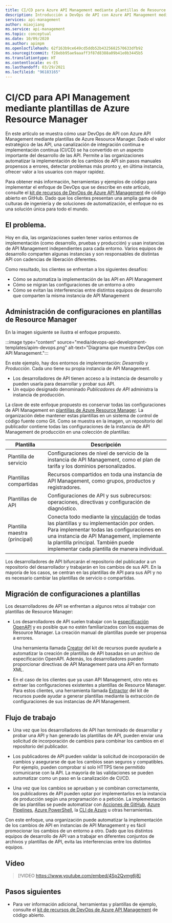```yaml
---
title: CI/CD para Azure API Management mediante plantillas de Resource Manager
description: Introducción a DevOps de API con Azure API Management mediante plantillas de Azure Resource Manager para administrar implementaciones de API en una canalización de CI/CD
services: api-management
author: miaojiang
ms.service: api-management
ms.topic: conceptual
ms.date: 10/09/2020
ms.author: apimpm
ms.openlocfilehash: 62f163b9ce649cd5ddb52b4325682570633dfb92
ms.sourcegitcommit: f28ebb95ae9aaaff3f87d8388a09b41e0b3445b5
ms.translationtype: HT
ms.contentlocale: es-ES
ms.lasthandoff: 03/29/2021
ms.locfileid: "96183165"
---
```

# <a name="cicd-for-api-management-using-azure-resource-manager-templates"></a>CI/CD para API Management mediante plantillas de Azure Resource Manager

En este artículo se muestra cómo usar DevOps de API con Azure API Management mediante plantillas de Azure Resource Manager. Dado el valor estratégico de las API, una canalización de integración continua e implementación continua (CI/CD) se ha convertido en un aspecto importante del desarrollo de las API. Permite a las organizaciones automatizar la implementación de los cambios de API sin pasos manuales propensos a errores, detectar problemas más pronto y, en última instancia, ofrecer valor a los usuarios con mayor rapidez. 

Para obtener más información, herramientas y ejemplos de código para implementar el enfoque de DevOps que se describe en este artículo, consulte el [kit de recursos de DevOps de Azure API Management](https://github.com/Azure/azure-api-management-devops-resource-kit) de código abierto en GitHub. Dado que los clientes presentan una amplia gama de culturas de ingeniería y de soluciones de automatización, el enfoque no es una solución única para todo el mundo.

## <a name="the-problem"></a>El problema.

Hoy en día, las organizaciones suelen tener varios entornos de implementación (como desarrollo, pruebas y producción) y usan instancias de API Management independientes para cada entorno. Varios equipos de desarrollo comparten algunas instancias y son responsables de distintas API con cadencias de liberación diferentes.

Como resultado, los clientes se enfrentan a los siguientes desafíos:

* Cómo se automatiza la implementación de las API en API Management
* Cómo se migran las configuraciones de un entorno a otro
* Cómo se evitan las interferencias entre distintos equipos de desarrollo que comparten la misma instancia de API Management

## <a name="manage-configurations-in-resource-manager-templates"></a>Administración de configuraciones en plantillas de Resource Manager

En la imagen siguiente se ilustra el enfoque propuesto. 

:::image type="content" source="media/devops-api-development-templates/apim-devops.png" alt-text="Diagrama que muestra DevOps con API Management.":::

En este ejemplo, hay dos entornos de implementación: *Desarrollo* y *Producción*. Cada uno tiene su propia instancia de API Management. 

* Los desarrolladores de API tienen acceso a la instancia de desarrollo y pueden usarla para desarrollar y probar sus API. 
* Un equipo designado denominado *Publicadores de API* administra la instancia de producción.

La clave de este enfoque propuesto es conservar todas las configuraciones de API Management en [plantillas de Azure Resource Manager](../azure-resource-manager/templates/template-syntax.md). La organización debe mantener estas plantillas en un sistema de control de código fuente como Git. Como se muestra en la imagen, un repositorio del publicador contiene todas las configuraciones de la instancia de API Management de producción en una colección de plantillas:

|Plantilla  |Descripción  |
|---------|---------|
|Plantilla de servicio     | Configuraciones de nivel de servicio de la instancia de API Management, como el plan de tarifa y los dominios personalizados.         |
|Plantillas compartidas     |  Recursos compartidos en toda una instancia de API Management, como grupos, productos y registradores.    |
|Plantillas de API     |  Configuraciones de API y sus subrecursos: operaciones, directivas y configuración de diagnóstico.        |
|Plantilla maestra (principal)     |   Conecta todo mediante la [vinculación](../azure-resource-manager/templates/linked-templates.md) de todas las plantillas y su implementación por orden. Para implementar todas las configuraciones en una instancia de API Management, implemente la plantilla principal. También puede implementar cada plantilla de manera individual.       |

Los desarrolladores de API bifurcarán el repositorio del publicador a un repositorio del desarrollador y trabajarán en los cambios de sus API. En la mayoría de los casos, se centran en las plantillas de API para sus API y no es necesario cambiar las plantillas de servicio o compartidas.

## <a name="migrate-configurations-to-templates"></a>Migración de configuraciones a plantillas
Los desarrolladores de API se enfrentan a algunos retos al trabajar con plantillas de Resource Manager:

* Los desarrolladores de API suelen trabajar con la [especificación OpenAPI](https://github.com/OAI/OpenAPI-Specification) y es posible que no estén familiarizados con los esquemas de Resource Manager. La creación manual de plantillas puede ser propensa a errores. 

   Una herramienta llamada [Creator](https://github.com/Azure/azure-api-management-devops-resource-kit/blob/master/src/APIM_ARMTemplate/README.md#Creator) del kit de recursos puede ayudarle a automatizar la creación de plantillas de API basadas en un archivo de especificación OpenAPI. Además, los desarrolladores pueden proporcionar directivas de API Management para una API en formato XML. 

* En el caso de los clientes que ya usan API Management, otro reto es extraer las configuraciones existentes a plantillas de Resource Manager. Para estos clientes, una herramienta llamada [Extractor](https://github.com/Azure/azure-api-management-devops-resource-kit/blob/master/src/APIM_ARMTemplate/README.md#extractor) del kit de recursos puede ayudar a generar plantillas mediante la extracción de configuraciones de sus instancias de API Management.  

## <a name="workflow"></a>Flujo de trabajo

* Una vez que los desarrolladores de API han terminado de desarrollar y probar una API y han generado las plantillas de API, pueden enviar una solicitud de incorporación de cambios para combinar los cambios en el repositorio del publicador. 

* Los publicadores de API pueden validar la solicitud de incorporación de cambios y asegurarse de que los cambios sean seguros y compatibles. Por ejemplo, pueden comprobar si solo HTTPS tiene permitido comunicarse con la API. La mayoría de las validaciones se pueden automatizar como un paso en la canalización de CI/CD.

* Una vez que los cambios se aprueban y se combinan correctamente, los publicadores de API pueden optar por implementarlos en la instancia de producción según una programación o a petición. La implementación de las plantillas se puede automatizar con [Acciones de GitHub](https://github.com/Azure/apimanagement-devops-samples), [Azure Pipelines](/azure/devops/pipelines), [Azure PowerShell](../azure-resource-manager/templates/deploy-powershell.md), la [CLI de Azure](../azure-resource-manager/templates/deploy-cli.md) u otras herramientas.


Con este enfoque, una organización puede automatizar la implementación de los cambios de API en instancias de API Management y es fácil promocionar los cambios de un entorno a otro. Dado que los distintos equipos de desarrollo de API van a trabajar en diferentes conjuntos de archivos y plantillas de API, evita las interferencias entre los distintos equipos.

## <a name="video"></a>Vídeo

> [!VIDEO https://www.youtube.com/embed/4Sp2Qvmg6j8]

## <a name="next-steps"></a>Pasos siguientes

- Para ver información adicional, herramientas y plantillas de ejemplo, consulte el [kit de recursos de DevOps de Azure API Management](https://github.com/Azure/azure-api-management-devops-resource-kit) de código abierto.